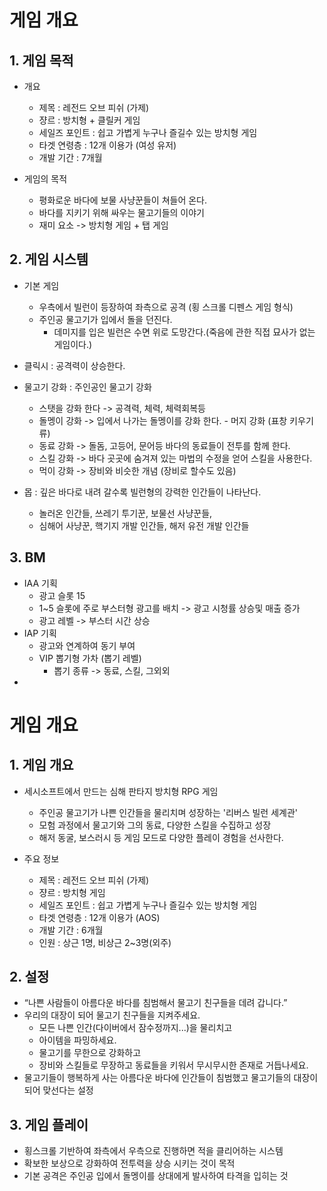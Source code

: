 # 게임 개요
## 1.	게임 목적
-	개요
      - 제목 : 레전드 오브 피쉬 (가제)
      - 쟝르 : 방치형 + 클릴커 게임
      - 세일즈 포인트 : 쉽고 가볍게 누구나  즐길수 있는 방치형 게임
      - 타겟 연령층 : 12개 이용가 (여성 유저)
      - 개발 기간 : 7개월

-	게임의 목적  
    - 평화로운 바다에 보물 사냥꾼들이 쳐들어 온다.
    - 바다를 지키기 위해 싸우는 물고기들의 이야기
    - 재미 요소 -> 방치형 게임 + 탭 게임

## 2.	게임 시스템
-	기본 게임
    - 우측에서 빌런이 등장하여 좌측으로 공격 (횡 스크롤 디펜스 게임 형식)  
    - 주인공 물고기가 입에서 돌을 던진다.
      - 데미지를 입은 빌런은 수면 위로 도망간다.(죽음에 관한 직접 묘사가 없는 게임이다.)
     
-	클릭시 : 공격력이 상승한다. 

- 물고기 강화 : 주인공인 물고기 강화 
    - 스탯을 강화 한다 -> 공격력, 체력, 체력회복등
    - 돌멩이 강화 -> 입에서 나가는 돌멩이를 강화 한다.
          - 머지 강화 (표창 키우기류) 
    - 동료 강화 -> 돌돔, 고등어, 문어등 바다의 동료들이 전투를 함께 한다.
    - 스킬 강화 -> 바다 곳곳에 숨겨져 있는 마법의 수정을 얻어 스킬을 사용한다.
    - 먹이 강화 -> 장비와 비슷한 개념 (장비로 할수도 있음)

- 몹 : 깊은 바다로 내려 갈수록 빌런형의 강력한 인간들이 나타난다.
    - 놀러온 인간들, 쓰레기 투기꾼, 보물선 사냥꾼들,
    - 심해어 사냥꾼, 핵기지 개발 인간들, 해저 유전 개발 인간들
   
## 3.	BM 
  -	IAA 기획
      - 광고 슬롯 15
      - 1~5 슬롯에 주로 부스터형 광고를 배치 -> 광고 시청률 상승및 매출 증가
      - 광고 레벨 -> 부스터 시간 상승
  - IAP 기획
      - 광고와 연계하여 동기 부여
      - VIP 뽑기형 가차 (뽑기 레벨)
          - 뽑기 종류 -> 동료, 스킬, 그외외  
  - 










# 게임 개요
## 1. 게임 개요
- 세시소프트에서 만드는 심해 판타지 방치형 RPG 게임
  - 주인공 물고기가 나쁜 인간들을 물리치며 성장하는 '리버스 빌런 세계관'
  - 모험 과정에서 물고기와 그의 동료, 다양한 스킬을 수집하고 성장
  - 해저 동굴, 보스러시 등 게임 모드로 다양한 플레이 경험을 선사한다.

- 주요 정보
  - 제목 : 레전드 오브 피쉬 (가제)
  - 쟝르 : 방치형 게임
  - 세일즈 포인트 : 쉽고 가볍게 누구나  즐길수 있는 방치형 게임
  - 타겟 연령층 : 12개 이용가 (AOS)
  - 개발 기간 : 6개월
  - 인원 : 상근 1명, 비상근 2~3명(외주)

## 2. 설정
- “나쁜 사람들이 아름다운 바다를 침범해서 물고기 친구들을 데려 갑니다.”
- 우리의 대장이 되어 물고기 친구들을 지켜주세요.
  - 모든 나쁜 인간(다이버에서 잠수정까지...)을 물리치고
  - 아이템을 파밍하세요.
  - 물고기를 무한으로 강화하고
  - 장비와 스킬들로 무장하고 동료들을 키워서 무시무시한 존재로 거듭나세요.
- 물고기들이 행복하게 사는 아름다운 바다에 인간들이 침범했고 물고기들의 대장이 되어 맞선다는 설정

## 3. 게임 플레이
- 횡스크롤 기반하여 좌측에서 우측으로 진행하면 적을 클리어하는  시스템
- 확보한 보상으로 강화하여 전투력을 상승 시키는 것이 목적
- 기본 공격은 주인공 입에서 돌멩이를 상대에게 발사하여 타격을 입히는 것
